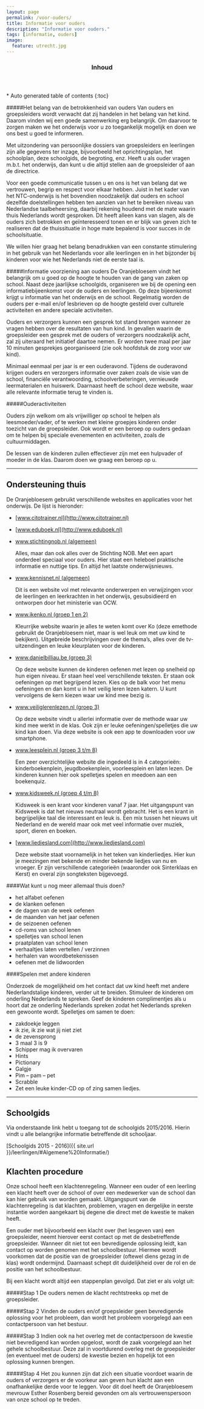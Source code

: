 ```yaml
---
layout: page
permalink: /voor-ouders/
title: Informatie voor ouders
description: "Informatie voor ouders."
tags: [informatie, ouders]
image:
  feature: utrecht.jpg
---
```


<section id="table-of-contents" class="toc">
  <header>
    <h3 >Inhoud</h3>
  </header>
<div id="drawer" markdown="1">
*  Auto generated table of contents
{:toc}
</div>
</section><!-- /#table-of-contents -->

#####Het belang van de betrokkenheid van ouders
Van ouders en groepsleiders wordt verwacht dat zij handelen in het belang van het kind. Daarom vinden wij een goede samenwerking erg belangrijk. Om daarvoor te zorgen maken we het onderwijs voor u zo toegankelijk mogelijk en doen we ons best u goed te informeren. 

Met uitzondering van persoonlijke dossiers van groepsleiders en leerlingen 
zijn alle gegevens ter inzage, bijvoorbeeld het oprichtingsplan, het schoolplan, deze schoolgids, de begroting, enz. Heeft u als ouder vragen m.b.t. het onderwijs, dan kunt u die altijd stellen aan de groepsleider of aan de directrice. 

Voor een goede communicatie tussen u en ons is het van belang dat we vertrouwen, begrip en respect voor elkaar hebben. Juist in het kader van het NTC-onderwijs is het bovendien noodzakelijk dat ouders en school dezelfde doelstellingen hebben ten aanzien van het te bereiken niveau van Nederlandse taalbeheersing, daarbij rekening houdend met de mate waarin thuis Nederlands wordt gesproken. Dit heeft alleen kans van slagen, als de ouders zich betrokken en geïnteresseerd tonen en er blijk van geven zich te realiseren dat de thuissituatie in hoge mate bepalend is voor succes in de schoolsituatie. 

We willen hier graag het belang benadrukken van een constante stimulering in het gebruik van het Nederlands voor alle leerlingen en in het bijzonder bij kinderen voor wie het Nederlands niet de eerste taal is.

#####Informatie voorziening aan ouders
De Oranjebloesem vindt het belangrijk om u goed op de hoogte te houden van de gang van zaken op school. Naast deze jaarlijkse schoolgids, organiseren we bij de opening een informatiebijeenkomst voor de ouders en leerlingen. Op deze bijeenkomst krijgt u informatie van het onderwijs en de school. Regelmatig worden de ouders per e-mail en/of lesbrieven op de hoogte gesteld over culturele activiteiten en andere speciale activiteiten.

Ouders en verzorgers kunnen een gesprek tot stand brengen wanneer ze vragen hebben over de resultaten van hun kind. In gevallen waarin de groepsleider een gesprek met de ouders of verzorgers noodzakelijk acht, zal zij uiteraard het initiatief daartoe nemen. Er worden twee maal per jaar 10 minuten gesprekjes georganiseerd (zie ook hoofdstuk de zorg voor uw kind).

Minimaal eenmaal per jaar is er een ouderavond. Tijdens de ouderavond krijgen ouders en verzorgers informatie over zaken zoals de visie van de school, financiële verantwoording, schoolverbeteringen, vernieuwde leermaterialen en huiswerk.
Daarnaast heeft de school deze website, waar alle relevante informatie terug te vinden is. 


#####Ouderactiviteiten

Ouders zijn welkom om als vrijwilliger op school te helpen als leesmoeder/vader, of te werken met kleine groepjes kinderen onder toezicht van de groepsleider. Ook wordt er een beroep op ouders gedaan om te helpen bij speciale evenementen en activiteiten, zoals de cultuurmiddagen.

De lessen van de kinderen zullen effectiever zijn met een hulpvader of moeder in de klas. Daarom doen we graag een beroep op u.


---

## Ondersteuning thuis

De Oranjebloesem gebruikt verschillende websites en applicaties voor het onderwijs. De lijst is hieronder:
 
* [www.citotrainer.nl](http://www.citotrainer.nl)

* [www.eduboek.nl](http://www.eduboek.nl)

* [www.stichtingnob.nl (algemeen)](http://www.stichtingnob.nl)

	Alles, maar dan ook alles over de Stichting NOB. Met een apart onderdeel
	speciaal voor ouders. Hier staat een heleboel praktische informatie en nuttige
	tips. En altijd het laatste onderwijsnieuws.
* [www.kennisnet.nl (algemeen)](http://www.kennisnet.nl)

	Dit is een website vol met relevante onderwerpen en verwijzingen voor de
	leerlingen en leerkrachten in het onderwijs, gesubsidieerd en ontworpen door 
	het	ministerie van OCW.
* [www.ikenko.nl (groep 1 en 2)](http://www.ikenko.nl)

	Kleurrijke website waarin je alles te weten komt over Ko (deze emethode 	gebruikt de Oranjebloesem niet, maar is wel leuk om met uw kind te bekijken). 	Uitgebreide
	beschrijvingen over de thema’s, alles over de tv-uitzendingen en leuke
	kleurplaten voor de kinderen.
* [www.danielbilliau.be (groep 3)](http://www.danielbilliau.be)

	Op deze website kunnen de kinderen oefenen met lezen op snelheid op hun
	eigen niveau. Er staan heel veel verschillende teksten. Er staan ook oefeningen op met
	begrijpend lezen. Kies op de balk voor het menu oefeningen en dan komt u in het 	veilig leren lezen katern.  U kunt vervolgens de kern kiezen waar uw kind mee 	bezig is.
* [www.veiliglerenlezen.nl (groep 3)](http://www.veiliglerenlezen.nl)

	Op deze website vindt u allerlei informatie over de methode waar uw kind mee werkt 	in de klas. Ook zijn er leuke oefeningen/spelletjes die uw kind kan doen. Via deze 	website is ook een app te     downloaden voor uw smartphone. 
* [www.leesplein.nl (groep 3 t/m 8)](http://www.leesplein.nl)

	Een zeer overzichtelijke website die ingedeeld is in 4 categorieën:
	kinderboekenplein, jeugdboekenplein, voorleesplein en laten lezen.
	De kinderen kunnen hier ook spelletjes spelen en meedoen aan een boekenquiz.

* [www.kidsweek.nl (groep 4 t/m 8)](http://www.kidsweek.nl)

	Kidsweek is een krant voor kinderen vanaf 7 jaar. Het uitgangspunt van
	Kidsweek is dat het nieuws neutraal wordt gebracht. Het is een krant in
	begrijpelijke taal die interessant en leuk is. Een mix tussen het nieuws uit
	Nederland en de wereld maar ook met veel informatie over muziek, sport, dieren
	en boeken.
* [www.liedjesland.com](http://www.liedjesland.com)

	Deze website staat voornamelijk in het teken van kinderliedjes. Hier kun je
	meezingen met bekende en minder bekende liedjes van nu en vroeger. Er zijn
	verschillende categorieën (waaronder ook Sinterklaas en Kerst) en overal zijn
	songteksten bijgevoegd.


####Wat kunt u nog meer allemaal thuis doen?

* het alfabet oefenen
* de klanken oefenen
* de dagen van de week oefenen
* de maanden van het jaar oefenen
* de seizoenen oefenen
* cd-roms van school lenen
* spelletjes van school lenen
* praatplaten van school lenen
* verhaaltjes laten vertellen / verzinnen
* herhalen van woordbetekenissen
* oefenen met de lidwoorden

####Spelen met andere kinderen

Onderzoek de mogelijkheid om het contact dat uw kind heeft met andere
Nederlandstalige kinderen, verder uit te breiden. Stimuleer de kinderen om
onderling Nederlands te spreken. Geef de kinderen complimentjes als u hoort dat
ze onderling Nederlands spreken zodat het Nederlands spreken een gewoonte
wordt.
Spelletjes om samen te doen:


* zakdoekje leggen
* ik zie, ik zie wat jij niet ziet
* de zevensprong
* 3 maal 3 is 9
* Schipper mag ik overvaren
* Hints
* Pictionary
* Galgje
* Pim – pam – pet
* Scrabble
* Zet een leuke kinder-CD op of zing samen liedjes.

---

## Schoolgids

Via onderstaande link hebt u toegang tot de schoolgids 2015/2016. Hierin vindt u alle belangrijke informatie betreffende dit schooljaar.

[Schoolgids 2015 - 2016]({{ site.url }}/leerlingen/#Algemene%20Informatie/) 

## Klachten procedure
Onze school heeft een klachtenregeling. Wanneer een ouder of een leerling een klacht heeft over de school of over een medewerker van de school dan kan hier gebruik van worden gemaakt. Uitgangspunt van de klachtenregeling is dat klachten, problemen, vragen en dergelijke in eerste instantie worden aangekaart bij degene die direct met de kwestie te maken heeft. 

Een ouder met bijvoorbeeld een klacht over (het lesgeven van) een groepsleider, neemt hierover eerst contact op met de desbetreffende groepsleider. Wanneer dit niet tot een bevredigende oplossing leidt, kan contact op worden genomen met het schoolbestuur. Hiermee wordt voorkomen dat de positie van de groepsleider (oftewel diens gezag in de klas) wordt ondermijnd. Daarnaast schept dit duidelijkheid over de rol en de positie van het schoolbestuur.

Bij een klacht wordt altijd een stappenplan gevolgd. Dat ziet er als volgt uit:

 
#####Stap 1
De ouders nemen de klacht rechtstreeks op met de groepsleider.
 
#####Stap 2
Vinden de ouders en/of groepsleider geen bevredigende oplossing voor het probleem, dan wordt het probleem voorgelegd aan een contactpersoon van het bestuur.
 
#####Stap 3
Indien ook na het overleg met de contactpersoon de kwestie niet bevredigend kan worden opgelost, wordt de zaak voorgelegd aan het gehele schoolbestuur. Deze zal in voortdurend overleg met de groepsleider (en eventueel met de ouders) de kwestie bezien en hopelijk tot een oplossing kunnen brengen.
 
#####Stap 4
Het zou kunnen zijn dat zich een situatie voordoet waarin de ouders of verzorgers er de voorkeur aan geven hun klacht aan een onafhankelijke derde voor te leggen. Voor dit doel heeft de Oranjebloesem mevrouw Esther Rosenberg bereid gevonden om als vertrouwenspersoon van onze school op te treden.
